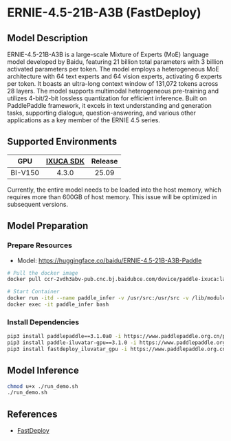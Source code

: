 # ERNIE-4.5-21B-A3B (FastDeploy)

## Model Description

ERNIE-4.5-21B-A3B is a large-scale Mixture of Experts (MoE) language model developed by Baidu, featuring 21 billion
total parameters with 3 billion activated parameters per token. The model employs a heterogeneous MoE architecture with
64 text experts and 64 vision experts, activating 6 experts per token. It boasts an ultra-long context window of 131,072
tokens across 28 layers. The model supports multimodal heterogeneous pre-training and utilizes 4-bit/2-bit lossless
quantization for efficient inference. Built on PaddlePaddle framework, it excels in text understanding and generation
tasks, supporting dialogue, question-answering, and various other applications as a key member of the ERNIE 4.5 series.

## Supported Environments

| GPU    | [IXUCA SDK](https://gitee.com/deep-spark/deepspark#%E5%A4%A9%E6%95%B0%E6%99%BA%E7%AE%97%E8%BD%AF%E4%BB%B6%E6%A0%88-ixuca) | Release |
| :----: | :----: | :----: |
| BI-V150 | 4.3.0     |  25.09  |

Currently, the entire model needs to be loaded into the host memory, which requires more than 600GB of host memory. This
issue will be optimized in subsequent versions.

## Model Preparation

### Prepare Resources

- Model: <https://huggingface.co/baidu/ERNIE-4.5-21B-A3B-Paddle>



```sh
# Pull the docker image
docker pull ccr-2vdh3abv-pub.cnc.bj.baidubce.com/device/paddle-ixuca:latest

# Start Container
docker run -itd --name paddle_infer -v /usr/src:/usr/src -v /lib/modules:/lib/modules -v /dev:/dev -v /home/paddle:/home/paddle --privileged --cap-add=ALL --pid=host ccr-2vdh3abv-pub.cnc.bj.baidubce.com/device/paddle-ixuca:latest
docker exec -it paddle_infer bash
```

### Install Dependencies

```sh
pip3 install paddlepaddle==3.1.0a0 -i https://www.paddlepaddle.org.cn/packages/stable/cpu/
pip3 install paddle-iluvatar-gpu==3.1.0 -i https://www.paddlepaddle.org.cn/packages/stable/ixuca/
pip3 install fastdeploy_iluvatar_gpu -i https://www.paddlepaddle.org.cn/packages/stable/ixuca/ --extra-index-url https://mirrors.tuna.tsinghua.edu.cn/pypi/web/simple
```

## Model Inference

```sh
chmod u+x ./run_demo.sh
./run_demo.sh
```

## References

- [FastDeploy](https://github.com/PaddlePaddle/FastDeploy/blob/develop/docs/get_started/installation/iluvatar_gpu.md)
